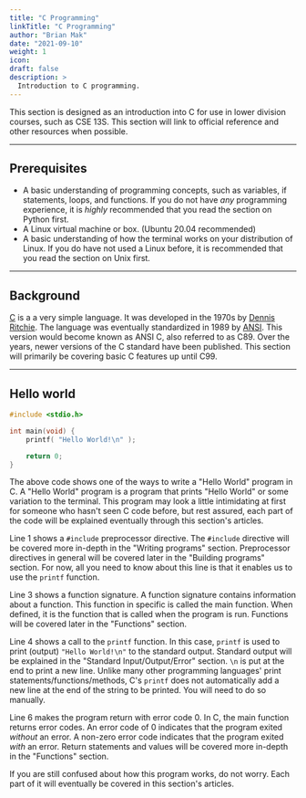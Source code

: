 ```yaml
---
title: "C Programming"
linkTitle: "C Programming"
author: "Brian Mak"
date: "2021-09-10"
weight: 1
icon:
draft: false
description: >
  Introduction to C programming.
---
```


This section is designed as an introduction into C for use in lower division courses, such as CSE 13S. This section will link to official reference and other resources when possible.

---

## Prerequisites

- A basic understanding of programming concepts, such as variables, if statements, loops, and functions. If you do not have *any* programming experience, it is *highly* recommended that you read the section on Python first.
- A Linux virtual machine or box. (Ubuntu 20.04 recommended)
- A basic understanding of how the terminal works on your distribution of Linux. If you do have not used a Linux before, it is recommended that you read the section on Unix first.

---

## Background

[C](https://en.wikipedia.org/wiki/C_\(programming_language\)) is a a very simple language. It was developed in the 1970s by [Dennis Ritchie](https://en.wikipedia.org/wiki/Dennis_Ritchie). The language was eventually standardized in 1989 by [ANSI](https://en.wikipedia.org/wiki/American_National_Standards_Institute). This version would become known as ANSI C, also referred to as C89. Over the years, newer versions of the C standard have been published. This section will primarily be covering basic C features up until C99.

---

## Hello world

```c {linenos=table}
#include <stdio.h>

int main(void) {
    printf( "Hello World!\n" );

    return 0;
}
```

The above code shows one of the ways to write a "Hello World" program in C. A "Hello World" program is a program that prints "Hello World" or some variation to the terminal. This program may look a little intimidating at first for someone who hasn't seen C code before, but rest assured, each part of the code will be explained eventually through this section's articles.

Line 1 shows a ``#include`` preprocessor directive. The ``#include`` directive will be covered more in-depth in the "Writing programs" section. Preprocessor directives in general will be covered later in the "Building programs" section. For now, all you need to know about this line is that it enables us to use the ``printf`` function.

Line 3 shows a function signature. A function signature contains information about a function. This function in specific is called the main function. When defined, it is the function that is called when the program is run. Functions will be covered later in the "Functions" section.

Line 4 shows a call to the ``printf`` function. In this case, ``printf`` is used to print (output) ``"Hello World!\n"`` to the standard output. Standard output will be explained in the "Standard Input/Output/Error" section. ``\n`` is put at the end to print a new line. Unlike many other programming languages' print statements/functions/methods, C's ``printf`` does not automatically add a new line at the end of the string to be printed. You will need to do so manually.

Line 6 makes the program return with error code 0. In C, the main function returns error codes. An error code of 0 indicates that the program exited *without* an error. A non-zero error code indicates that the program exited *with* an error. Return statements and values will be covered more in-depth in the "Functions" section.

If you are still confused about how this program works, do not worry. Each part of it will eventually be covered in this section's articles.
